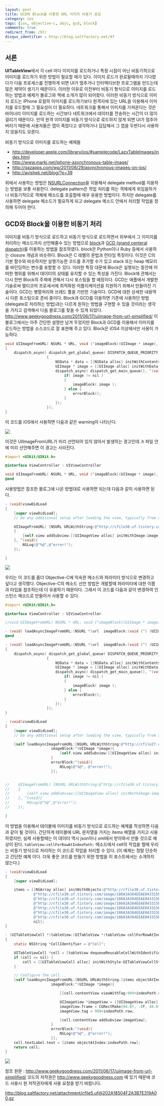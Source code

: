 ```yaml
---
layout: post
title: GCD와 Block을 이용한 URL 이미지 비동기 로딩
category: ios
tags: [ios, objective-c, objc, gcd, block]
comments: true
redirect_from: /97/
disqus_identifier : http://blog.saltfactory.net/97
---
```


## 서론

**UITableView**에서 각 cell 마다 이미지를 로드하거나 특정 시점이 아닌 비동기적으로 이미지를 로드하기 위한 방법이 필요할 때가 있다. 이미지 로드가 완료될때까지 기다렸다가 다음 프로세스를 진행하게 되면 UI가 멈추거나 인터렉티브한 프로그램을 만드는데 많은 제약이 생기기 때문이다. 이러한 이유로 이전부터 비동기 형식으로 이미지를 로드하는 방법과 예제가 블로그와 책에 소개가 많이 되어왔다. 이러한 비동기 방식으로 이미지 로드는 iPhone 로컬의 이미지를 로드하기보다 원격지에 있는 URL을 이용해서 이미지를 로드할때 그 필요성이 더 필요하다. 네트워크를 통해서 이미지를 가져온다는 것은 바이너리 이미지를 로드하는 시간보다 네트워크에서 데이터를 전송하는 시간이 더 많이 걸리기 때문이다. 만약 원격 이미지를 비동기 방식으로 로드하지 않게 되면 UI가 멈추어 버리기 때문에 사용자들은 앱이 죽었다고 생각하거나 답답해서 그 앱을 두번다시 사용하지 않을지도 모른다.

비동기 방식으로 이미지를 로드하는 예제들

* http://developer.apple.com/library/ios/#samplecode/LazyTableImages/index.html
* http://www.markj.net/iphone-asynchronous-table-image/
* http://gazapps.com/wp/2011/06/29/asynchronous-images-on-ios/
* http://avishek.net/blog/?p=39

위에서 사용하는 방법은 [NSURLConnection](https://developer.apple.com/library/mac/documentation/Cocoa/Reference/Foundation/Classes/NSURLConnection_Class/index.html)을 이용해서 delegate method를 이용하는 방법을 보통 사용한다. delegate pattern은 작업 처리를 하는 객체에게 위임을하거나 비동기적으로 객체에 메소드를 호출할때 매우 유용한 방법이다. 하지만 delegate를 사용하면 delegate 메소드가 필요하게 되고 delegate 메소드 안에서 처리할 작업을 정의해 두어야 한다.

<!--more-->

## GCD와 Block을 이용한 비동기 처리

이미지를 비동기 방식으로 로드하고 비동기 방식으로 로드하면서 외부에서 그 이미지를 처리하는 메소드까지 선언해줄수 있는 방법으로 [block](https://developer.apple.com/library/mac/documentation/Cocoa/Conceptual/Blocks/Articles/00_Introduction.html)과 [GCD (grand centeral dispatch)](https://developer.apple.com/library/mac/documentation/Performance/Reference/GCD_libdispatch_Ref/)를 이용하는 방법을 참조하였다. block은 Python이나 Ruby 등에서 사용하는 closure 개념과 비슷하다. Block은 C 레벨의 문법과 런타임 특징이다. 이것은 C의 기본 함수와 비슷하지만 실행가능한 코드를 추가할 수가 있고 stack 또는 heap 메모리를 바인딩하는 변수를 포함할 수 있다. 이러한 특징 대문에 Block은 실행되는 동안에 어떠한 행위를 위해서 데이터의 상태를 유지할 수 있는 특성을 가진다. Block에 관해서는 다시 한번 Block의 주제에 관해서 다시 포스팅을 할 예정이다. GCD는 애플에서 개발한 기술로써 멀티코어 프로세서에 최적화된 어플리케이션을 지원하기 위해서 만들어진 기술이다. GCD는 병렬처리와 쓰레드 풀을 기반한 기술이다. GCD에 대한 상세한 내용역시 다른 포스팅으로 준비 중이다. Block과 GCD를 이용하면 기존에 사용하던 방법(delegate로 처리하는 방법)과는 다르게 원하는 방법을 구현할 수 있을 것이라는 생각을 가지고 검색해서 다음 블로그를 찾을 수 있게 되었다.  http://www.geekygoodness.com/2011/06/17/uiimage-from-url-simplified/  이 블로그에서는 아주 간단한 설명만 남겨 두었지만 Block과 GCD를 이용해서 이미지를 로드하는 방법을 소스코드로 잘 표현해 주고 있다. Block은 iOS4 이상에서만 사용이 가능하다.

```objective-c
void UIImageFromURL( NSURL * URL, void (^imageBlock)(UIImage * image), void (^errorBlock)(void) )
{
    dispatch_async( dispatch_get_global_queue( DISPATCH_QUEUE_PRIORITY_DEFAULT, 0 ), ^(void)
                   {
                       NSData * data = [[NSData alloc] initWithContentsOfURL:URL];
                       UIImage * image = [[UIImage alloc] initWithData:data];
                       dispatch_async( dispatch_get_main_queue(), ^(void){
                           if( image != nil )
                           {
                               imageBlock( image );
                           } else {
                               errorBlock();
                           }
                       });
                   });
}
```

이 코드를 iOS에서 사용하면 다음과 같은 warning이 나타난다.

![](http://asset.hibrainapps.net/saltfactory/images/3fbd0a84-966a-43e8-bcb0-5d46f673d570)

이것은 UIImageFromURL가 미리 선언되어 있지 않아서 발생하는 경고인데 .h 파일 안에 미리 선언해주면 이 경고는 사라진다.

```objective-c
#import <UIKit/UIKit.h>

@interface ViewController : UIViewController

void UIImageFromURL( NSURL * URL, void (^imageBlock)(UIImage * image), void (^errorBlock)(void) );
@end
```

사용방법은 참조한 블로그에 나온 방법대로 사용하면 되는데 다음과 같이 사용하면 된다.

```objective-c
- (void)viewDidLoad
{
    [super viewDidLoad];
	// Do any additional setup after loading the view, typically from a nib.

    UIImageFromURL( [NSURL URLWithString:@"http://cfile30.uf.tistory.com/image/186A3A384EEAE043315B79"], ^( UIImage * image )
    {
        [self.view addSubview:[[UIImageView alloc] initWithImage:image]];
    }, ^(void){
        NSLog(@"%@",@"error!");
    });

}
```

![](http://asset.hibrainapps.net/saltfactory/images/488aef88-86bb-4933-8bf3-29c3f8b255df)

우리는 이 코드를 좀더 Objective-C에 익숙한 메소드와 파라미터 방식으로 변경하고 싶다고 생각했다. Objective-C의 메소드 선언 방법은 개발할때 파라미터에 대한 이름과 타입을 참조하는데 더 유용하기 때문이다. 그래서 이 코드를 다음과 같이 변경하여 인스턴스 메소드로 만들어서 사용할 수 있다.

```objective-c
#import <UIKit/UIKit.h>

@interface ViewController : UIViewController

//void UIImageFromURL( NSURL * URL, void (^imageBlock)(UIImage * image), void (^errorBlock)(void) );

- (void) loadAsyncImageFromURL:(NSURL *)url  imageBlock:(void (^) (UIImage *image))imageBlock errorBlock:(void(^)(void))errorBlock;
@end
```

```objective-c
- (void) loadAsyncImageFromURL:(NSURL *)url  imageBlock:(void (^) (UIImage *image))imageBlock errorBlock:(void(^)(void))errorBlock
{
    dispatch_async( dispatch_get_global_queue( DISPATCH_QUEUE_PRIORITY_DEFAULT, 0 ), ^(void)
                   {
                       NSData * data = [[NSData alloc] initWithContentsOfURL:url];
                       UIImage * image = [[UIImage alloc] initWithData:data];
                       dispatch_async( dispatch_get_main_queue(), ^(void){
                           if( image != nil )
                           {
                               imageBlock( image );
                           } else {
                               errorBlock();
                           }
                       });
                   });
}
```

```objective-c
- (void)viewDidLoad
{
    [super viewDidLoad];
	// Do any additional setup after loading the view, typically from a nib.

    [self loadAsyncImageFromURL:[NSURL URLWithString:@"http://cfile27.uf.tistory.com/image/1349CD374EA43DFB2EF0B6"]
                     imageBlock:^(UIImage *image){
                         [self.view addSubview:[[UIImageView alloc] initWithImage:image]];
                     }
                     errorBlock:^(void){
                         NSLog(@"%@", @"error!");
                     }];


//    UIImageFromURL( [NSURL URLWithString:@"http://cfile30.uf.tistory.com/image/186A3A384EEAE043315B79"], ^( UIImage * image )
//    {
//        [self.view addSubview:[[UIImageView alloc] initWithImage:image]];
//    }, ^(void){
//        NSLog(@"%@",@"error!");
//    });

}
```

이 방법을 이용해서 테이블에 이미지를 비동기 방식으로 로드하는 예제를 작성하면 다음과 같이 될 것이다. 간단하게 테이블에 URL 문자열을 가지는 items 배열을 가지고 사용하였지만, 실제 사용할때는 이 데이터 역시 json이나 xml에서 받아와서 만들 것으로 예상이 된다. `tableView:cellForRowAtIndexPath:` 메소드에서 cell의 작업을 할때 우리는 비동기 방식으로 처리하는 이 코드로 작업을 처리할 수 있다.
(이 예제는 정말 단순하고 간단한 예제 이다. 더욱 좋은 코드를 만들기 위한 방법을 이 포스트에서는 소개하지 않는다.)

```objective-c
- (void)viewDidLoad
{
    [super viewDidLoad];

    items = [[NSArray alloc] initWithObjects:@"http://cfile30.uf.tistory.com/image/186A3A384EEAE043315B79",
             @"http://cfile30.uf.tistory.com/image/186A3A384EEAE043315B79",
             @"http://cfile30.uf.tistory.com/image/186A3A384EEAE043315B79",
             @"http://cfile30.uf.tistory.com/image/186A3A384EEAE043315B79",
             @"http://cfile30.uf.tistory.com/image/186A3A384EEAE043315B79",
             @"http://cfile30.uf.tistory.com/image/186A3A384EEAE043315B79",
             @"http://cfile30.uf.tistory.com/image/186A3A384EEAE043315B79",
             nil];
}
```

```objective-c
- (UITableViewCell *)tableView:(UITableView *)tableView cellForRowAtIndexPath:(NSIndexPath *)indexPath
{
    static NSString *CellIdentifier = @"Cell";

    UITableViewCell *cell = [tableView dequeueReusableCellWithIdentifier:CellIdentifier];
    if (cell == nil) {
        cell = [[UITableViewCell alloc] initWithStyle:UITableViewCellStyleDefault reuseIdentifier:CellIdentifier];
    }

    // Configure the cell...
    [self loadAsyncImageFromURL:[NSURL URLWithString:[items objectAtIndex:indexPath.row]]
                     imageBlock:^(UIImage *image){

                         [[cell.contentView viewWithTag:999+indexPath.row] removeFromSuperview];

                         UIImageView *imageView = [[UIImageView alloc] initWithImage:image];
                         imageView.frame = CGRectMake(04.0f, .0f, 44.0f, 44.0f);
                         imageView.tag = 999+indexPath.row;

                         [cell.contentView addSubview:imageView];
                     }
                     errorBlock:^(void){
                         NSLog(@"%@", @"error!");
                     }];
    cell.textLabel.text = [items objectAtIndex:indexPath.row];
    return cell;
}
```

![](http://asset.hibrainapps.net/saltfactory/images/3958633b-88a9-4662-8d51-a23be3fb9c39)

참조 원문 : http://www.geekygoodness.com/2011/06/17/uiimage-from-url-simplified/
코드의 저작권은 http://www.geekygoodness.com 에 있기 때문에 코드 사용시 원 저작권자에게 사용 요청을 받기 바랍니다.

http://blog.saltfactory.net/attachment/cfile5.uf@202A18504F2A3B7E319A00.gz


